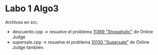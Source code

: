 # Labo 1 Algo3

Archivos en src:
- descuento.cpp -> resuelve el problema [11369 "Shopaholic"](https://onlinejudge.org/index.php?option=com_onlinejudge&Itemid=8&page=show_problem&problem=2354) de Online Judge 
- supersale.cpp -> resuelve el problema [10130 "Supersale"](https://onlinejudge.org/index.php?option=com_onlinejudge&Itemid=8&page=show_problem&problem=1071) de Online Judge tambien.
